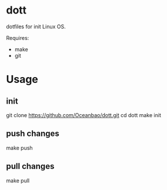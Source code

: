 # dott
dotfiles for init Linux OS.

Requires:
- make
- git

# Usage

## init
git clone https://github.com/Oceanbao/dott.git
cd dott
make init

## push changes
make push

## pull changes
make pull
